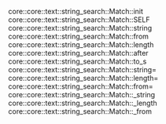 core::core::text::string_search::Match::init
core::core::text::string_search::Match::SELF
core::core::text::string_search::Match::string
core::core::text::string_search::Match::from
core::core::text::string_search::Match::length
core::core::text::string_search::Match::after
core::core::text::string_search::Match::to_s
core::core::text::string_search::Match::string=
core::core::text::string_search::Match::length=
core::core::text::string_search::Match::from=
core::core::text::string_search::Match::_string
core::core::text::string_search::Match::_length
core::core::text::string_search::Match::_from